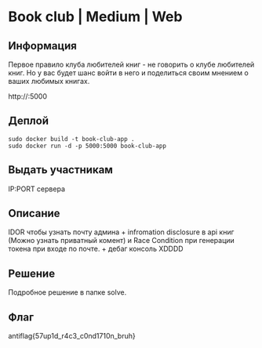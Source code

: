 # Book club | Medium | Web
## Информация
Первое правило клуба любителей книг - не говорить о клубе любителей книг. Но у вас будет шанс войти в него и поделиться своим мнением о ваших любимых книгах.

http://:5000
## Деплой
```
sudo docker build -t book-club-app .
sudo docker run -d -p 5000:5000 book-club-app
```
## Выдать участникам
IP:PORT сервера
## Описание
IDOR чтобы узнать почту админа + infromation disclosure в api книг (Можно узнать приватный комент) и Race Condition при генерации токена при входе по почте. + дебаг консоль XDDDD
## Решение
Подробное решение в папке solve.
## Флаг
antiflag{57up1d_r4c3_c0nd1710n_bruh}
